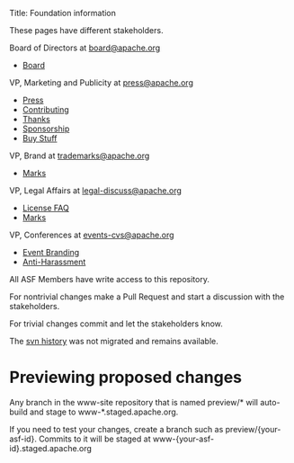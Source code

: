 Title: Foundation information



These pages have different stakeholders.

Board of Directors at board@apache.org
- [Board](board/)

VP, Marketing and Publicity at press@apache.org
- [Press](press/)
- [Contributing](contributing.md)
- [Thanks](thanks.md)
- [Sponsorship](sponsorship.md)
- [Buy Stuff](buy_stuff.md)

VP, Brand at trademarks@apache.org
- [Marks](marks/)

VP, Legal Affairs at legal-discuss@apache.org
- [License FAQ](license-faq.md)
- [Marks](marks/)

VP, Conferences at events-cvs@apache.org
- [Event Branding](content/marks/events.md)
- [Anti-Harassment](policies/anti-harassment.md)

All ASF Members have write access to this repository.

For nontrivial changes make a Pull Request and start a discussion with the stakeholders.

For trivial changes commit and let the stakeholders know.

The [svn history](https://svn.apache.org/viewvc/infrastructure/site/trunk/content/foundation) was not migrated and remains available.

# Previewing proposed changes

Any branch in the www-site repository that is named preview/* will 
auto-build and stage to www-*.staged.apache.org.

If you need to test your changes, create a branch such as preview/{your-asf-id}.
Commits to it will be staged at www-{your-asf-id}.staged.apache.org
 
